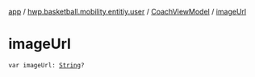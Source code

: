 [app](../../index.md) / [hwp.basketball.mobility.entitiy.user](../index.md) / [CoachViewModel](index.md) / [imageUrl](.)

# imageUrl

`var imageUrl: `[`String`](https://kotlinlang.org/api/latest/jvm/stdlib/kotlin/-string/index.html)`?`